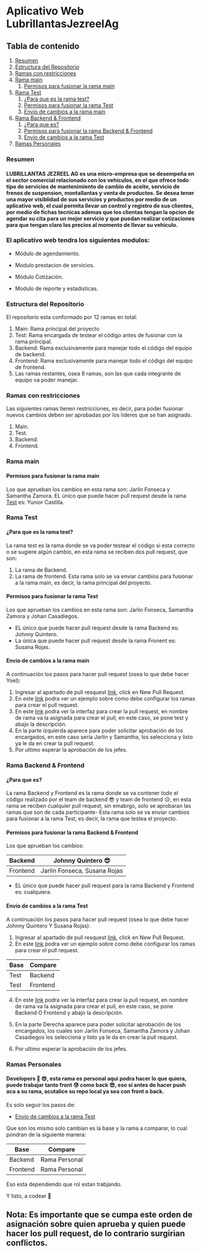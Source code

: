 # Aplicativo Web LubrillantasJezreelAg

## Tabla de contenido
1. [Resumen](#Resumen)
2. [Estructura del Repositorio](#Estructura-del-Repositorio)
3. [Ramas con restricciones](#Ramas-con-restricciones)
4. [Rama main](#Rama-main)
   1. [Permisos para fusionar la rama main](#Permisos-para-fusionar-la-rama-main)
5. [Rama Test](#Rama-Test)
    1. [¿Para que es la rama test?](#¿Para-que-es-la-rama-test?)
    2. [Permisos para fusionar la rama Test](#Permisos-para-fusionar-la-rama-Test)
    3. [Envio de cambios a la rama main](#Envio-de-cambios-a-la-rama-main)
6. [Rama Backend & Frontend](#Rama-Backend-&-Frontend)
    1. [¿Para que es?](#¿Para-que-es?)
    2. [Permisos para fusionar la rama Backend & Frontend](#Permisos-para-fusionar-la-rama-Backend-&-Frontend)
    3. [Envio de cambios a la rama Test](#Envio-de-cambios-a-la-rama-Test)
7. [Ramas Personales](#Ramas-personales)

### Resumen
#### LUBRILLANTAS JEZREEL AG es una micro-empresa que se desempeña en el sector comercial relacionado con los vehiculos, en el que ofrece todo tipo de servicios de mantenimiento de cambio de aceite, servicio de frenos de suspension, montallantas y venta de productos. Se desea tener una mayor visiblidad de sus servicios y productos por medio de un aplicativo web, el cual permita llevar un control y registro de sus clientes, por medio de fichas tecnicas ademas que los clientas tengan la opcion de agendar su cita para un mejor servicio y que puedan realizar cotizaciones para que tengan claro los precios al momento de llevar su vehiculo. 

### El aplicativo web tendra los siguientes modulos: 

* Módulo de agendamiento.

* Modulo prestacion de servicios.

* Módulo Cotización.

* Modulo de reporte y estadisticas.

### Estructura del Repositorio
El repositorio esta conformado por 12 ramas en total:
1. Main: Rama principal del proyecto
2. Test: Rama encargada de testear el código antes de fusionar con la rama principal.
3. Backend: Rama exclusivamente para manejar todo el código del equipo de backend.
4. Frontend: Rama exclusivamente para manejar todo el código del equipo de frontend.
5. Las ramas restantes, osea 8 ramas, son las que cada integrante de equipo va poder manejar.

### Ramas con restricciones
Las siguientes ramas tienen restricciones, es decir, para poder fusionar nuevos cambios deben ser aprobadas por los lideres que se han asignado.
1. Main.
2. Test.
3. Backend.
4. Frontend.

### Rama main
#### Permisos para fusionar la rama main
Los que aprueban los cambios en esta rama son: Jarlin Fonseca y Samantha Zamora.
EL único que puede hacer pull request desde la rama [Test](https://github.com/JohnnyQuintero16/aplicativoWebLubrillantasJezreelAg/tree/Test) es: Yunior Castilla.

### Rama Test
#### ¿Para que es la rama test?
La rama test es la rama donde se va poder testear el código si esta correcto o se sugiere algún cambio, en esta rama se reciben dos pull request, que son:
1. La rama de Backend.
2. La rama de frontend.
Esta rama solo se va enviar cambios para fusionar a la rama main, es decir, la rama principal del proyecto.

#### Permisos para fusionar la rama Test

Los que aprueban los cambios en esta rama son: Jarlin Fonseca, Samantha Zamora y Johan Casadiegos. 
* EL único que puede hacer pull request desde la rama Backend es: Johnny Quintero.
* La única que puede hacer pull request desde la rama Fronent es: Susana Rojas.

#### Envio de cambios a la rama main
A continuación los pasos para hacer pull request (osea lo que debe hacer Yoel):
1. Ingresar al apartado de pull resquest [link](https://github.com/JohnnyQuintero16/aplicativoWebLubrillantasJezreelAg/pulls), click en New Pull Request.
2. En este [link](https://drive.google.com/file/d/1b063nnV-WOM20CJssUnW5CyaTySwL2Ma/view?usp=sharing) podra ver un ejemplo sobre como debe configurar los ramas para crear el pull request.
3. En este [link](https://drive.google.com/file/d/1du_5xyo5k_lhq8DXNflXDRETj-4cknB8/view?usp=sharing) podra ver la interfaz para crear la pull request, en nombre de rama va la asignada para crear el pull, en este caso, se pone test y abajo la descripción.
4. En la parte izquierda aparece para poder solicitar aprobación de los encargados, en este caso seria Jarlin y Samantha, los selecciona y listo ya le da en crear la pull request.
5. Por ultimo esperar la aprobación de los jefes.

### Rama Backend & Frontend

#### ¿Para que es?
La rama Backend y Frontend es la rama donde se va contener todo el código realizado por el team de backend 😎 y team de frontend 😥, en esta rama se reciben cualquier pull request, sin emabrgo, solo se aprobaran las ramas que son de cada participante-
Esta rama solo se va enviar cambios para fusionar a la rama Test, es decir, la rama que testea el proyecto.

#### Permisos para fusionar la rama Backend & Frontend

Los que aprueban los cambios:

| Backend| Johnny Quintero 😎 |
| -------- | -------- |
| Frontend | Jarlin Fonseca, Susana Rojas|

* EL único que puede hacer pull request para la rama Backend y Frontend es: cualquiera.

#### Envio de cambios a la rama Test
A continuación los pasos para hacer pull request (osea lo que debe hacer Johnny Quintero Y Susana Rojas):
1. Ingresar al apartado de pull resquest [link](https://github.com/JohnnyQuintero16/aplicativoWebLubrillantasJezreelAg/pulls), click en New Pull Request.
2. En este [link](https://drive.google.com/file/d/1b063nnV-WOM20CJssUnW5CyaTySwL2Ma/view?usp=sharing) podra ver un ejemplo sobre como debe configurar los ramas para crear el pull request.

| Base | Compare |
| -------- | -------- |
| Test | Backend |
| Test | Frontend |

4. En este [link](https://drive.google.com/file/d/1du_5xyo5k_lhq8DXNflXDRETj-4cknB8/view?usp=sharing) podra ver la interfaz para crear la pull request, en nombre de rama va la asignada para crear el pull, en este caso, se pone Backend  O Frontend y abajo la descripción.

6. En la parte Derecha aparece para poder solicitar aprobación de los encargados, los cuales son Jarlin Fonseca, Samantha Zamora y Johan Casadiegos los selecciona y listo ya le da en crear la pull request.
 
7. Por ultimo esperar la aprobación de los jefes.

### Ramas Personales

#### Developers 🥇 😎, esta rama es personal aqui podra hacer lo que quiera, puede trabajar tanto front 😰 como back 😎, eso si antes de hacer push aca a su rama, acutalice su repo local ya sea con front o back.

Es solo seguir los pasos de:
* [Envio de cambios a la rama Test](#Envio-de-cambios-a-la-rama-Test)

Que son los mismo solo cambian es la base y la rama a comparar, lo cual pondran de la siguiente manera:

| Base | Compare |
| -------- | -------- |
| Backend | Rama Personal |
| Frontend | Rama Personal |

Eso esta dependiendo que rol estan trabjando.

Y listo, a codear 🤙
## Nota: Es importante que se cumpa este orden de asignación sobre quien aprueba y quien puede hacer los pull request, de lo contrario surgirian conflictos.
